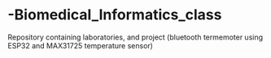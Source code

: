 # -Biomedical_Informatics_class
Repository containing laboratories, and project (bluetooth termemoter using ESP32 and MAX31725 temperature sensor)
